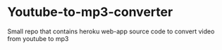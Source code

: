 # Youtube-to-mp3-converter
Small repo that contains heroku web-app source code to convert video from youtube to mp3
